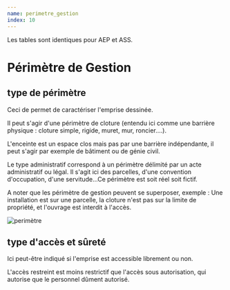 ```yaml
---
name: perimetre_gestion
index: 10
---
```

Les tables sont identiques pour AEP et ASS.

# Périmètre de Gestion


## type de périmètre

Ceci de permet de caractériser l'emprise dessinée.

Il peut s'agir d'une périmètre de cloture (entendu ici comme une barrière physique : cloture simple, rigide, muret, mur, roncier....).

L'enceinte est un espace clos mais pas par une barrière indépendante, il peut s'agir par exemple de bâtiment ou de génie civil.

Le type administratif correspond à un périmètre délimité par un acte administratif ou légal. Il s'agit ici des parcelles, d'une convention d'occupation, d'une servitude...Ce périmètre est soit réel soit fictif.

A noter que les périmètre de gestion peuvent se superposer, exemple :
Une installation est sur une parcelle, la cloture n'est pas sur la limite de propriété, et l'ouvrage est interdit à l'accès.

![perimètre](https://github.com/cnigfr/StaR-Eau/blob/main/Documentation/image_documentation/modele/perimetre_gestion.png?raw=true)

## type d'accès et sûreté

Ici peut-être indiqué si l'emprise est accessible librement ou non.

L'accès restreint est moins restrictif que l'accès sous autorisation, qui autorise que le personnel dûment autorisé.
